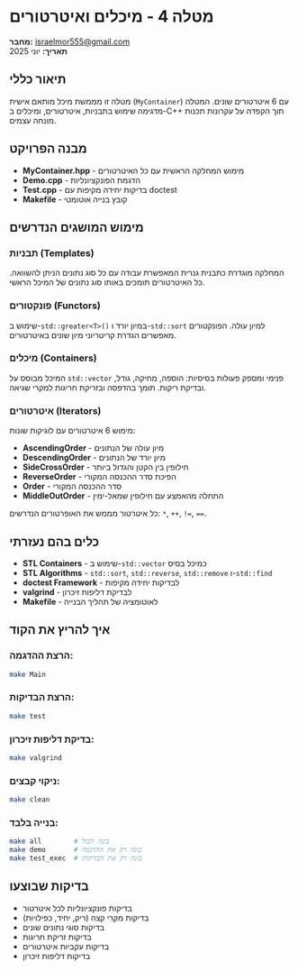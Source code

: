 # מטלה 4 - מיכלים ואיטרטורים

**מחבר:** israelmor555@gmail.com  
**תאריך:** יוני 2025

## תיאור כללי

מטלה זו מממשת מיכל מותאם אישית (`MyContainer`) עם 6 איטרטורים שונים. המטלה מדגימה שימוש בתבניות, איטרטורים, ומיכלים ב-C++ תוך הקפדה על עקרונות תכנות מונחה עצמים.

## מבנה הפרויקט

- **MyContainer.hpp** - מימוש המחלקה הראשית עם כל האיטרטורים
- **Demo.cpp** - הדגמת הפונקציונליות
- **Test.cpp** - בדיקות יחידה מקיפות עם doctest
- **Makefile** - קובץ בנייה אוטומטי

## מימוש המושגים הנדרשים

### תבניות (Templates)
המחלקה מוגדרת כתבנית גנרית המאפשרת עבודה עם כל סוג נתונים הניתן להשוואה. כל האיטרטורים תומכים באותו סוג נתונים של המיכל הראשי.

### פונקטורים (Functors)
שימוש ב-`std::greater<T>()` במיון יורד ו-`std::sort` למיון עולה. הפונקטורים מאפשרים הגדרת קריטריוני מיון שונים באיטרטורים.

### מיכלים (Containers)
המיכל מבוסס על `std::vector` פנימי ומספק פעולות בסיסיות: הוספה, מחיקה, גודל, ובדיקת ריקות. תומך בהדפסה ובזריקת חריגות למקרי שגיאה.

### איטרטורים (Iterators)
מימוש 6 איטרטורים עם לוגיקות שונות:
- **AscendingOrder** - מיון עולה של הנתונים
- **DescendingOrder** - מיון יורד של הנתונים  
- **SideCrossOrder** - חילופין בין הקטן והגדול ביותר
- **ReverseOrder** - הפיכת סדר ההכנסה המקורי
- **Order** - סדר ההכנסה המקורי
- **MiddleOutOrder** - התחלה מהאמצע עם חילופין שמאל-ימין

כל איטרטור מממש את האופרטורים הנדרשים: `*`, `++`, `!=`, `==`.

## כלים בהם נעזרתי

- **STL Containers** - שימוש ב-`std::vector` כמיכל בסיס
- **STL Algorithms** - `std::sort`, `std::reverse`, `std::remove` ו-`std::find`
- **doctest Framework** - לבדיקות יחידה מקיפות
- **valgrind** - לבדיקת דליפות זיכרון
- **Makefile** - לאוטומציה של תהליך הבנייה

## איך להריץ את הקוד

### הרצת ההדגמה:
```bash
make Main
```

### הרצת הבדיקות:
```bash
make test
```

### בדיקת דליפות זיכרון:
```bash
make valgrind
```

### ניקוי קבצים:
```bash
make clean
```

### בנייה בלבד:
```bash
make all        # בונה הכול
make demo       # בונה רק את ההדגמה  
make test_exec  # בונה רק את הבדיקות
```

## בדיקות שבוצעו

- בדיקות פונקציונליות לכל איטרטור
- בדיקות מקרי קצה (ריק, יחיד, כפילויות)
- בדיקות סוגי נתונים שונים
- בדיקות זריקת חריגות
- בדיקות עקביות איטרטורים
- בדיקות דליפות זיכרון

